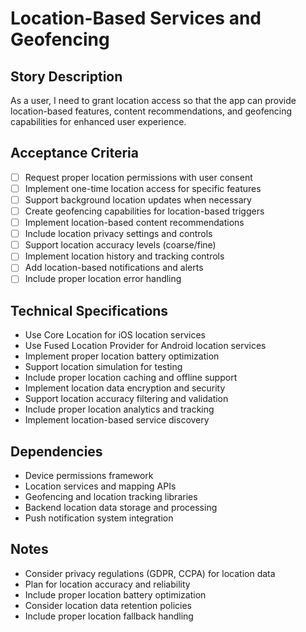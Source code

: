 # Location-Based Services and Geofencing

## Story Description
As a user, I need to grant location access so that the app can provide location-based features, content recommendations, and geofencing capabilities for enhanced user experience.

## Acceptance Criteria
- [ ] Request proper location permissions with user consent
- [ ] Implement one-time location access for specific features
- [ ] Support background location updates when necessary
- [ ] Create geofencing capabilities for location-based triggers
- [ ] Implement location-based content recommendations
- [ ] Include location privacy settings and controls
- [ ] Support location accuracy levels (coarse/fine)
- [ ] Implement location history and tracking controls
- [ ] Add location-based notifications and alerts
- [ ] Include proper location error handling

## Technical Specifications
- Use Core Location for iOS location services
- Use Fused Location Provider for Android location services
- Implement proper location battery optimization
- Support location simulation for testing
- Include proper location caching and offline support
- Implement location data encryption and security
- Support location accuracy filtering and validation
- Include proper location analytics and tracking
- Implement location-based service discovery

## Dependencies
- Device permissions framework
- Location services and mapping APIs
- Geofencing and location tracking libraries
- Backend location data storage and processing
- Push notification system integration

## Notes
- Consider privacy regulations (GDPR, CCPA) for location data
- Plan for location accuracy and reliability
- Include proper location battery optimization
- Consider location data retention policies
- Include proper location fallback handling